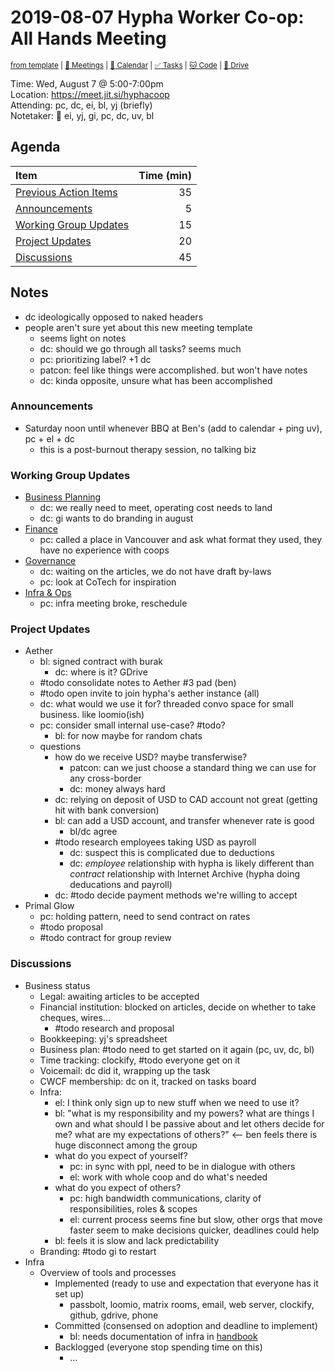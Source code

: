 # 2019-08-07 Hypha Worker Co-op: All Hands Meeting

<sup>[from template][template] | [:notebook: Meetings][meetings] | [:date: Calendar][calendar] | [:white_check_mark: Tasks][tasks] | [:cat: Code][gh] | [:open_file_folder: Drive][gdrive]</sup>

Time:      Wed, August 7 @ 5:00-7:00pm  
Location:  https://meet.jit.si/hyphacoop  
Attending: pc, dc, ei, bl, yj (briefly)  
Notetaker: :raising_hand: ei, yj, gi, pc, dc, uv, bl  

## Agenda

| Item                                            | Time (min) |
|:------------------------------------------------|-----------:|
| [Previous Action Items][tasks]                  |         35 |
| [Announcements](#Announcements)                 |          5 |
| [Working Group Updates](#Working-Group-Updates) |         15 |
| [Project Updates](#Project-Updates)             |         20 |
| [Discussions](#Discussions)                     |         45 |

## Notes

- dc ideologically opposed to naked headers
- people aren't sure yet about this new meeting template
    - seems light on notes
    - dc: should we go through all tasks? seems much
    - pc: prioritizing label? +1 dc
    - patcon: feel like things were accomplished. but won't have notes
    - dc: kinda opposite, unsure what has been accomplished

### Announcements

- Saturday noon until whenever BBQ at Ben's (add to calendar + ping uv), pc + el + dc
    - this is a post-burnout therapy session, no talking biz

### Working Group Updates

- [Business Planning][biz-wg]
    - dc: we really need to meet, operating cost needs to land
    - dc: gi wants to do branding in august
- [Finance][fin-wg]
    - pc: called a place in Vancouver and ask what format they used, they have no experience with coops
- [Governance][gov-wg]
    - dc: waiting on the articles, we do not have draft by-laws
    - pc: look at CoTech for inspiration
- [Infra & Ops][ops-wg]
    - pc: infra meeting broke, reschedule

### Project Updates

- Aether
    - bl: signed contract with burak
        - dc: where is it? GDrive
    - #todo consolidate notes to Aether #3 pad (ben)
    - #todo open invite to join hypha's aether instance (all)
    - dc: what would we use it for? threaded convo space for small business. like loomio(ish)
    - pc: consider small internal use-case? #todo?
        - bl: for now maybe for random chats
    - questions
        - how do we receive USD? maybe transferwise?
            - patcon: can we just choose a standard thing we can use for any cross-border
            - dc: money always hard
        - dc: relying on deposit of USD to CAD account not great (getting hit with bank conversion)
        - bl: can add a USD account, and transfer whenever rate is good
            - bl/dc agree
        - #todo research employees taking USD as payroll
            - dc: suspect this is complicated due to deductions
            - dc: _employee_ relationship with hypha is likely different than _contract_ relationship with Internet Archive (hypha doing deducations and payroll)
        - dc: #todo decide payment methods we're willing to accept
- Primal Glow
    - pc: holding pattern, need to send contract on rates
    - #todo proposal
    - #todo contract for group review

### Discussions

- Business status
	- Legal: awaiting articles to be accepted
	- Financial institution: blocked on articles, decide on whether to take cheques, wires...
	    - #todo research and proposal
	- Bookkeeping: yj's spreadsheet
	- Business plan: #todo need to get started on it again (pc, uv, dc, bl)
	- Time tracking: clockify, #todo everyone get on it
	- Voicemail: dc did it, wrapping up the task
	- CWCF membership: dc on it, tracked on tasks board
	- Infra:
	    - el: I think only sign up to new stuff when we need to use it?
	    - bl: "what is my responsibility and my powers? what are things I own and what should I be passive about and let others decide for me? what are my expectations of others?" <-- ben feels there is huge disconnect among the group
        - what do you expect of yourself?
            - pc: in sync with ppl, need to be in dialogue with others
            - el: work with whole coop and do what's needed
        - what do you expect of others?
            - pc: high bandwidth communications, clarity of responsibilities, roles & scopes
            - el: current process seems fine but slow, other orgs that move faster seem to make decisions quicker, deadlines could help
        - bl: feels it is slow and lack predictability
	- Branding: #todo gi to restart
- Infra
	- Overview of tools and processes
		- Implemented (ready to use and expectation that everyone has it set up)
			- passbolt, loomio, matrix rooms, email, web server, clockify, github, gdrive, phone
		- Committed (consensed on adoption and deadline to implement)
			- bl: needs documentation of infra in [handbook](https://github.com/hyphacoop/handbook)
		- Backlogged (everyone stop spending time on this)
			- ...

<!-- Links: Important -->
[template]: https://link.hypha.coop/template
[meetings]: https://link.hypha.coop/meetings
[calendar]: https://link.hypha.coop/calendar
[tasks]:    https://link.hypha.coop/tasks
[gh]:       https://link.hypha.coop/gh
[gdrive]:   https://link.hypha.coop/gdrive

<!-- Links: Working Groups -->
[biz-wg]: https://link.hypha.coop/biz-wg
[fin-wg]: https://link.hypha.coop/fin-wg
[gov-wg]: https://link.hypha.coop/gov-wg
[ops-wg]: https://link.hypha.coop/ops-wg
